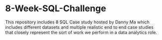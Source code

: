 # 8-Week-SQL-Challenge
This repository includes 8 SQL Case study hosted by Danny Ma which includes different datasets and multiple realistic end to end case studies that closely represent the sort of work we perform in a data analytics role.

